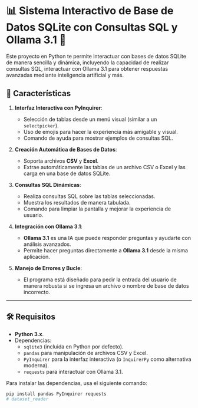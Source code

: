 # 📊 Sistema Interactivo de Base de Datos SQLite con Consultas SQL y Ollama 3.1 🤖

Este proyecto en Python te permite interactuar con bases de datos SQLite de manera sencilla y dinámica, incluyendo la capacidad de realizar consultas SQL, interactuar con Ollama 3.1 para obtener respuestas avanzadas mediante inteligencia artificial y más.

## 🚀 Características

1. **Interfaz Interactiva con PyInquirer**:
   - Selección de tablas desde un menú visual (similar a un `selectpicker`).
   - Uso de emojis para hacer la experiencia más amigable y visual.
   - Comando de ayuda para mostrar ejemplos de consultas SQL.
   
2. **Creación Automática de Bases de Datos**:
   - Soporta archivos **CSV** y **Excel**.
   - Extrae automáticamente las tablas de un archivo CSV o Excel y las carga en una base de datos SQLite.

3. **Consultas SQL Dinámicas**:
   - Realiza consultas SQL sobre las tablas seleccionadas.
   - Muestra los resultados de manera tabulada.
   - Comando para limpiar la pantalla y mejorar la experiencia de usuario.

4. **Integración con Ollama 3.1**:
   - **Ollama 3.1** es una IA que puede responder preguntas y ayudarte con análisis avanzados.
   - Permite hacer preguntas directamente a **Ollama 3.1** desde la misma aplicación.

5. **Manejo de Errores y Bucle**:
   - El programa está diseñado para pedir la entrada del usuario de manera robusta si se ingresa un archivo o nombre de base de datos incorrecto.

---

## 🛠 Requisitos

- **Python 3.x**.
- Dependencias:
  - `sqlite3` (incluida en Python por defecto).
  - `pandas` para manipulación de archivos CSV y Excel.
  - `PyInquirer` para la interfaz interactiva (o `InquirerPy` como alternativa moderna).
  - `requests` para interactuar con Ollama 3.1.

Para instalar las dependencias, usa el siguiente comando:

```bash
pip install pandas PyInquirer requests
#   d a t a s e t _ r e a d e r  
 